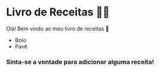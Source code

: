 # Livro de Receitas  :man_cook:

Olá! Bem vindo ao meu livro de receitas :wave:

- Bolo
- Pavê

### Sinta-se a vontade para adicionar alguma receita!
